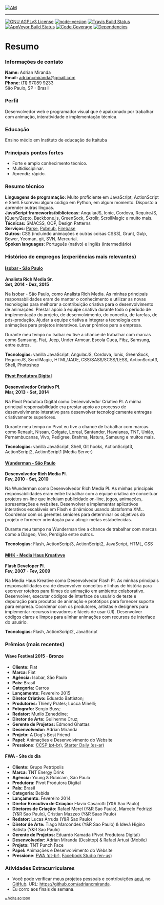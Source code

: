 [![AM](http://i.imgur.com/CEEbHaw.gif)](http://adriancmiranda.github.io "®AMBOX")

----------------------------

[![GNU AGPLv3 License][license-badge]][LICENSE]
[![node-version][node-version-badge]][node]
[![Travis Build Status][build-badge]][build]
[![AppVeyor Build Status][win-build-badge]][win-build]
[![Code Coverage][coverage-badge]][coverage]
[![Dependencies][dependencyci-badge]][dependencyci]

# Resumo

### Informações de contato

**Name:** Adrian Miranda <br/>
**Email:** adriancmiranda@gmail.com <br/>
**Phone:** (11) 97089 9233 <br/>
São Paulo, SP - Brasil

### Perfil

Desenvolvedor web e programador visual que é apaixonado por trabalhar com animação, interatividade e implementação técnica.

### Educação

Ensino médio em Instituto de educação de Itaituba

### Principais pontos fortes

- Forte e amplo conhecimento técnico.
- Multidisciplinar.
- Aprendiz rápido.

### Resumo técnico

**Linguagens de programação:** Muito proficiente em JavaScript, ActionScript e Shell. Escreveu algum código em Python, em algum momento. Disposto a aprender outras línguas. <br/>
**JavaScript frameworks/bibliotecas:** AngularJS, Ionic, Cordova, RequireJS, jQuery/Zepto, Backbone.js, GreenSock, Skrollr, ScrollMagic e muito mais. <br/>
**Técnicas:** SMACSS, OOP, Design Patterns <br/>
**Serviços:** [Parse](http://www.parse.com), [Pubnub](http://www.pubnub.com), [Firebase](http://www.firebase.com) <br/>
**Outros:** CSS (incluindo animações e outras coisas CSS3), Grunt, Gulp, Bower, Yeoman, git, SVN, Mercurial. <br/>
**Spoken languages:** Português (nativo) e Inglês (intermediário)

### Histórico de empregos (experiências mais relevantes)

#### [Isobar - São Paulo](http://www.isobar.com.br)
**Analista Rich Media Sr.** <br/>
**Set, 2014 - Dez, 2015**

Na Isobar - São Paulo, como Analista Rich Media. As minhas principais responsabilidades eram de manter o conhecimento e utilizar as novas tecnologias para melhorar a contribuição criativa para o desenvolvimento de animações.
Prestar apoio à equipe criativa durante todo o período de implementação do projeto, de desenvolvimento, do conceito, de tarefas, de pós-produção.
Ajudar a equipe criativa a integrar a tecnologia com animações para projetos interativos.
Levar prêmios para a empresa.

Durante meu tempo no Isobar eu tive a chance de trabalhar com marcas como Samsung, Fiat, Jeep, Under Armour, Escola Cuca, Fibz, Samsung, entre outros.

**Tecnologias:** vanilla JavaScript, AngularJS, Cordova, Ionic, GreenSock, RequireJS, ScrollMagic, HTML/JADE, CSS/SASS/SCSS/LESS, ActionScript3, Shell, Photoshop

#### [Pivot Produtora Digital](http://www.ppivot.com.br)
**Desenvolvedor Criativo Pl.** <br/>
**Mar, 2013 - Set, 2014**

Na Pivot Produtora Digital como Desenvolvedor Criativo Pl. A minha principal responsabilidade era prestar apoio ao processo de desenvolvimento interativo para desenvolver tecnologicamente entregas criativamente superiores.

Durante meu tempo no Pivot eu tive a chance de trabalhar com marcas como Renault, Nissan, Colgate, Loreal, Santander, Havaianas, TNT, União, Pernambucanas, Vivo, Pedigree, Brahma, Natura, Samsung e muitos mais.

**Tecnologias:** vanilla JavaScript, Shell, Git hooks, ActionScript3, ActionScript2, ActionScript1 (Media Server)

#### [Wunderman - São Paulo](https://www.wunderman.com.br/)
**Desenvolvedor Rich Media Pl.** <br/>
**Fev, 2010 - Set, 2010**

Na Wunderman como Desenvolvedor Rich Media Pl. As minhas principais responsabilidades eram entre trabalhar com a equipe criativa de conceituar projetos on-line que incluiam publicidade on-line, jogos, animações, apresentações e websites.
Desenvolver e implementar aplicativos interativos escaláveis em Flash e dinâmicos usando plataforma XML.
Coordenar com os gerentes seniores para determinar os objetivos do projeto e fornecer orientação para atingir metas estabelecidas.

Durante meu tempo na Wunderman tive a chance de trabalhar com marcas como a Diageo, Vivo, Perdigão entre outros.

**Tecnologias:** Flash, ActionScript3, ActionScript2, JavaScript, HTML, CSS

#### [MHK - Media Haus Kreativve](https://www.wunderman.com.br/)
**Flash Developer Pl.** <br/>
**Fev, 2007 - Fev, 2009**

Na Media Haus Kreative como Desenvolvedor Flash Pl. As minhas principais responsabilidades era de desenvolver conceitos e linhas de história para escrever roteiros para filmes de animação em ambiente colaborativo.
Desenvolver, executar códigos de interface de usuário de teste e depuração para produtos de animação e protótipos para fornecer suporte para empresa.
Coordenar com os produtores, artistas e designers para implementar recursos inovadores e fáceis de usar (UI).
Desenvolver códigos claros e limpos para alinhar animações com recursos de interface do usuário.

**Tecnologias:** Flash, ActionScript2, JavaScript

### Prêmios (mais recentes)

#### Wave Festival 2015 - Bronze
- **Cliente:** Fiat
- **Marca:** Fiat
- **Agência:** Isobar, São Paulo
- **País:** Brasil
- **Categoria:** Carros
- **Lançamento:** Fevereiro 2015
- **Diretor Criativo:** Eduardo Battiston;
- **Produtores:** Thieny Prates; Lucca Minelli;
- **Fotografo:** Sergio Buss;
- **Redator:** Murilo Zeneddine;
- **Diretor de Arte:** Guilherme Cruz;
- **Gerente de Projetos:** Edmond Ghattas
- **Desenvolvedor:** Adrian Miranda
- **Projeto:** A Dog's Best Friend
- **Papel:** Animações e Desenvolvimento do Website
- **Pressione:** [CCSP (pt-br)](http://www.clubedecriacao.com.br/ultimas/wave-festival-2015-2/), [Starter Daily (es-ar)](http://starterdaily.com/festivales/2015/04/17/revisa-todos-los-ganadores-de-wave-festival-in-rio-2015/)

#### FWA - Site do dia
- **Cliente:** Grupo Petrópolis
- **Marca:** TNT Energy Drink
- **Agência:** Young & Rubicam, São Paulo
- **Produtora:** Pivot Produtora Digital
- **País:** Brasil
- **Categoria:** Bebida
- **Lançamento:** Fevereiro 2014
- **Diretor Executivo de Criação:** Flavio Casarotti (Y&R Sao Paulo)
- **Diretores de Criação:** Rafael Merel (Y&R Sao Paulo), Marcelo Fedrizzi (Y&R Sao Paulo), Cristian Mazzeo (Y&R Saao Paulo)
- **Redator:** Lucas Arruda (Y&R Sao Paulo)
- **Diretor de Arte:** Tiago Marcondes (Y&R Sao Paulo) & Idevã Higino Batista (Y&R Sao Paulo)
- **Gerente de Projetos:** Eduardo Kamada (Pivot Produtora Digital)
- **Desenvolvedor:** Adrian Miranda (Desktop) & Rafael Artusi (Mobile)
- **Projeto:** TNT Punch Face
- **Papel:** Animações e Desenvolvimento do Website
- **Pressione:** [FWA (pt-br)](http://www.thefwa.com/site/punchface), [Facebook Studio (en-us)](https://www.facebook-studio.com/gallery/submission/punchface)

### Atividades Extracurriculares

- Você pode verificar meus projetos pessoais e contribuições [aqui](https://github.com/adriancmiranda), no [GitHub](https://github.com/). URL: https://github.com/adriancmiranda.
- Eu corro aos finais de semana.

<sub>[▴ Volte ao topo](#)</sub>

<!-- links -->

[license-badge]: https://img.shields.io/npm/l/adriancmiranda.github.io.svg
[license]: https://github.com/adriancmiranda/adriancmiranda.github.io/blob/master/other/LICENSE
[node]: https://nodejs.org
[build-badge]: https://img.shields.io/travis/adriancmiranda/adriancmiranda.github.io.svg
[build]: https://travis-ci.org/adriancmiranda/adriancmiranda.github.io
[win-build-badge]: https://ci.appveyor.com/api/projects/status/xyd3bndeb51yoft9?svg=true
[win-build]: https://ci.appveyor.com/project/adriancmiranda/adriancmiranda-github-io
[coverage-badge]: https://img.shields.io/codecov/c/github/adriancmiranda/adriancmiranda.github.io.svg
[coverage]: https://codecov.io/github/adriancmiranda/adriancmiranda.github.io
[dependencyci-badge]: https://dependencyci.com/github/adriancmiranda/adriancmiranda.github.io/badge
[dependencyci]: https://dependencyci.com/github/adriancmiranda/adriancmiranda.github.io
[node-version-badge]: https://img.shields.io/badge/node-%3E%3D%204.0-orange.svg
[license-badge]: https://img.shields.io/npm/l/adriancmiranda.github.io.svg
[license]: https://github.com/adriancmiranda/adriancmiranda.github.io/blob/master/other/LICENSE
[twitter]: https://twitter.com/intent/tweet?text=Check%20out%20the%20Adrian%20Miranda%20works!%20https://github.com/adriancmiranda/adriancmiranda.github.io%20%F0%9F%91%8D
[twitter-badge]: https://img.shields.io/twitter/url/https/github.com/adriancmiranda/adriancmiranda.github.io.svg?style=social
